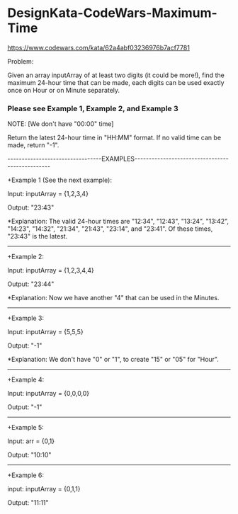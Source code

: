 # DesignKata-CodeWars-Maximum-Time

https://www.codewars.com/kata/62a4abf03236976b7acf7781

Problem:

Given an array inputArray of at least two digits (it could be more!), find the maximum 24-hour time that can be made, each digits can be used exactly once on Hour or on Minute separately.

### Please see Example 1, Example 2, and Example 3

NOTE: [We don't have "00:00" time]

Return the latest 24-hour time in "HH:MM" format. If no valid time can be made, return "-1".

---------------------------------EXAMPLES------------------------------------------------

+Example 1 (See the next example):

Input: inputArray = {1,2,3,4}

Output: "23:43"

*Explanation: The valid 24-hour times are "12:34", "12:43", "13:24", "13:42", "14:23", "14:32", "21:34", "21:43", "23:14", and "23:41". Of these times, "23:43" is the latest.

-----------------------------------------------------------------------------------------

+Example 2:

Input: inputArray = {1,2,3,4,4}

Output: "23:44"

*Explanation: Now we have another "4" that can be used in the Minutes.

-----------------------------------------------------------------------------------------

+Example 3:

Input: inputArray = {5,5,5}

Output: "-1"

*Explanation: We don't have "0" or "1", to create "15" or "05" for "Hour".

-----------------------------------------------------------------------------------------

+Example 4:

Input: inputArray = {0,0,0,0}

Output: "-1"

-----------------------------------------------------------------------------------------

+Example 5:

Input: arr = {0,1}

Output: "10:10"

-----------------------------------------------------------------------------------------

+Example 6:

input: inputArray = {0,1,1}

Output: "11:11"
